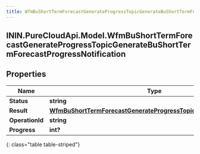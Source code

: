 ```yaml
---
title: WfmBuShortTermForecastGenerateProgressTopicGenerateBuShortTermForecastProgressNotification
---
```

## ININ.PureCloudApi.Model.WfmBuShortTermForecastGenerateProgressTopicGenerateBuShortTermForecastProgressNotification

## Properties

|Name | Type | Description | Notes|
|------------ | ------------- | ------------- | -------------|
| **Status** | **string** |  | [optional] |
| **Result** | [**WfmBuShortTermForecastGenerateProgressTopicBuShortTermForecast**](WfmBuShortTermForecastGenerateProgressTopicBuShortTermForecast.html) |  | [optional] |
| **OperationId** | **string** |  | [optional] |
| **Progress** | **int?** |  | [optional] |
{: class="table table-striped"}



